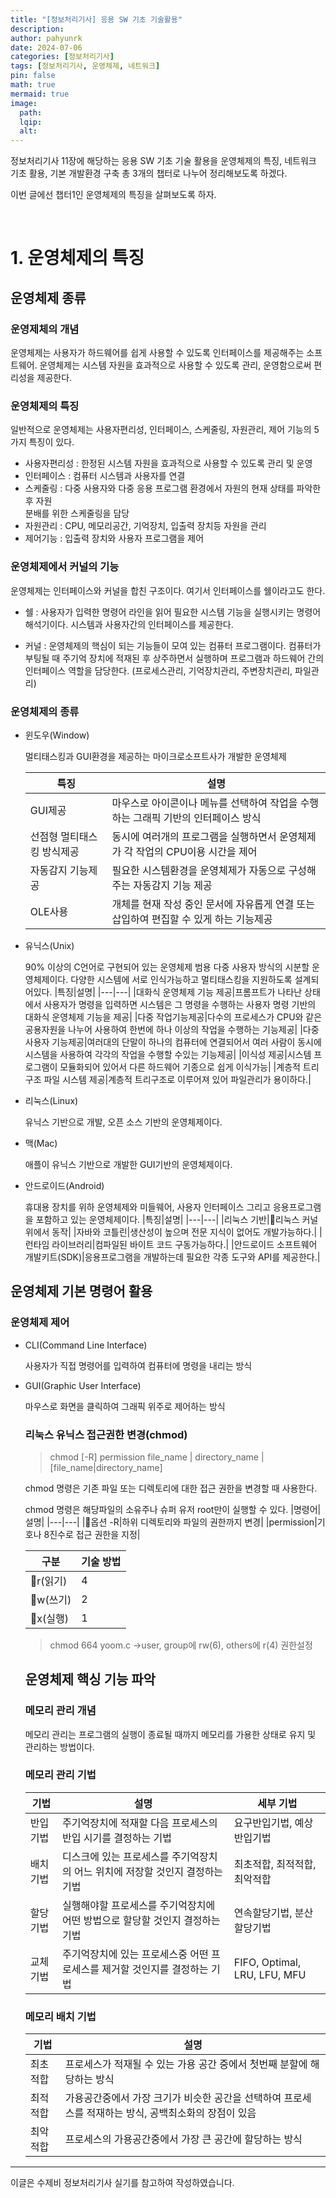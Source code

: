 ```yaml
---
title: "[정보처리기사] 응용 SW 기초 기술활용"
description: 
author: pahyunrk
date: 2024-07-06
categories: [정보처리기사]
tags: [정보처리기사, 운영체제, 네트워크]
pin: false
math: true
mermaid: true
image:
  path: 
  lqip: 
  alt: 
---
```


정보처리기사 11장에 해당하는 응용 SW 기초 기술 활용을 운영체제의 특징, 네트워크 기초 활용, 기본 개발환경 구축 총 3개의 챕터로 나누어 정리해보도록 하겠다.

이번 글에선 챕터1인 운영체제의 특징을 살펴보도록 하자.

<br>

# 1. 운영체제의 특징

## 운영체제 종류
### 운영제체의 개념
운영체제는 사용자가 하드웨어를 쉽게 사용할 수 있도록 인터페이스를 제공해주는 소프트웨어.
운영체제는 시스템 자원을 효과적으로 사용할 수 있도록 관리, 운영함으로써 편리성을 제공한다.


### 운영체제의 특징
일반적으로 운영체제는 사용자편리성, 인터페이스, 스케줄링, 자원관리, 제어 기능의 5가지 특징이 있다.

- 사용자편리성 : 한정된 시스템 자원을 효과적으로 사용할 수 있도록 관리 및 운영
- 인터페이스 : 컴퓨터 시스템과 사용자를 연결
- 스케줄링 : 다중 사용자와 다중 응용 프로그램 환경에서 자원의 현재 상태를 파악한 후 자원     
분배를 위한 스케줄링을 담당
- 자원관리 : CPU, 메모리공간, 기억장치, 입출력 장치등 자원을 관리
- 제어기능 : 입출력 장치와 사용자 프로그램을 제어

### 운영체제에서 커널의 기능
운영체제는 인터페이스와 커널을 합친 구조이다. 여기서 인터페이스를 쉘이라고도 한다.
- 쉘 : 사용자가 입력한 명령어 라인을 읽어 필요한 시스템 기능을 실행시키는 명령어 해석기이다.
  시스템과 사용자간의 인터페이스를 제공한다.

- 커널 : 운영체제의 핵심이 되는 기능들이 모여 있는 컴퓨터 프로그램이다. 컴퓨터가 부팅될 때 주기억 장치에 적재된 후 상주하면서 실행하며 프로그램과 하드웨어 간의 인터페이스 역할을 담당한다.
  (프로세스관리, 기억장치관리, 주변장치관리, 파일관리)

### 운영체제의 종류
- 윈도우(Window)
  
  멀티태스킹과 GUI환경을 제공하는 마이크로소프트사가 개발한 운영체제 
  

    |특징|설명|
    |---|---|
    |GUI제공|마우스로 아이콘이나 메뉴를 선택하여 작업을 수행하는 그래픽 기반의 인터페이스 방식|
    |선점형 멀티태스킹 방식제공|동시에 여러개의 프로그램을 실행하면서 운영체제가 각 작업의 CPU이용 시간을 제어|
    |자동감지 기능제공|필요한 시스템환경을 운영체제가 자동으로 구성해주는 자동감지 기능 제공|
    |OLE사용|개체를 현재 작성 중인 문서에 자유롭게 연결 또는 삽입하여 편집할 수 있게 하는 기능제공|
  

- 유닉스(Unix)
   
   90% 이상의 C언어로 구현되어 있는 운영체제 범용 다중 사용자 방식의 시분할 운영체제이다.
  다양한 시스템에 서로 인식가능하고 멀티태스킹을 지원하도록 설계되어있다.
    |특징|설명|
    |---|---|
    |대화식 운영체제 기능 제공|프롬프트가 나타난 상태에서 사용자가 명령을 입력하면 시스템은 그 명령을 수행하는 사용자 명령 기반의 대화식 운영체제 기능을 제공|
    |다중 작업기능제공|다수의 프로세스가 CPU와 같은 공용자원을 나누어 사용하여 한번에 하나 이상의 작업을 수행하는 기능제공|
    |다중 사용자 기능제공|여러대의 단말이 하나의 컴퓨터에 연결되어서 여러 사람이 동시에 시스템을 사용하여 각각의 작업을 수행할 수있는 기능제공|
    |이식성 제공|시스템 프로그램이 모듈화되어 있어서 다른 하드웨어 기종으로 쉽게 이식가능|
    |계층적 트리 구조 파일 시스템 제공|계층적 트리구조로 이루어져 있어 파일관리가 용이하다.|
  
- 리눅스(Linux)
   
   유닉스 기반으로 개발, 오픈 소스 기반의 운영체제이다.

- 맥(Mac)
  
   애플이 유닉스 기반으로 개발한 GUI기반의 운영체제이다.

- 안드로이드(Android)
 
  휴대용 장치를 위하 운영체제와 미들웨어, 사용자 인터페이스 그리고 응용프로그램을 포함하고 있는 운영체제이다.
  |특징|설명|
    |---|---|
    |리눅스 기반|리눅스 커널 위에서 동작|
    |자바와 코틀린|생산성이 높으며 전문 지식이 없어도 개발가능하다.|
    |런타임 라이브러리|컴파일된 바이트 코드 구동가능하다.|
    |안드로이드 소프트웨어 개발키트(SDK)|응용프로그램을 개발하는데 필요한 각종 도구와 API를 제공한다.|


## 운영체제 기본 명령어 활용

### 운영체제 제어
- CLI(Command Line Interface)
   
  사용자가 직접 명령어를 입력하여 컴퓨터에 명령을 내리는 방식

- GUI(Graphic User Interface)
  
  마우스로 화면을 클릭하여 그래픽 위주로 제어하는 방식

  ### 리눅스 유닉스 접근권한 변경(chmod)
  > chmod [-R] permission file_name | directory_name | [file_name|directory_name]

  chmod 명령은 기존 파일 또는 디렉토리에 대한 접근 권한을 변경할 때 사용한다.

  chmod 명령은 해당파일의 소유주나 슈퍼 유저 root만이 실행할 수 있다.
  |명령어|설명|
    |---|---|
    |옵션 -R|하위 디렉토리와 파일의 권한까지 변경|
    |permission|기호나 8진수로 접근 권한을 지정|

    |구분|기술 방법|
    |---|---|
    |r(읽기)|4|
    |w(쓰기)|2|
    |x(실행)|1|

    > chmod 664 yoom.c ->user, group에 rw(6), others에 r(4) 권한설정

    ## 운영체제 핵싱 기능 파악

   ### 메모리 관리 개념
   메모리 관리는 프로그램의 실행이 종료될 때까지 메모리를 가용한 상태로 유지 및 관리하는 방법이다.

   ### 메모리 관리 기법
     |기법|설명|세부 기법|
    |---|---|---|
    |반입기법|주기억장치에 적재할 다음 프로세스의 반입 시기를 결정하는 기법|요구반입기법, 예상반입기법|
    |배치기법|디스크에 있는 프로세스를 주기억장치의 어느 위치에 저장할 것인지 결정하는 기법|최초적합, 최적적합, 최악적합|
    |할당기법|실행해야할 프로세스를 주기억장치에 어떤 방법으로 할당할 것인지 결정하는 기법|연속할당기법, 분산할당기법|
    |교체기법|주기억장치에 있는 프로세스중 어떤 프로세스를 제거할 것인지를 결정하는 기법|FIFO, Optimal, LRU, LFU, MFU|

  ### 메모리 배치 기법
  |기법|설명|
  |---|---|
  |최초적합|프로세스가 적재될 수 있는 가용 공간 중에서 첫번째 분할에 해당하는 방식|
  |최적적합|가용공간중에서 가장 크기가 비슷한 공간을 선택하여 프로세스를 적재하는 방식, 공백최소화의 장점이 있음|
  |최악적합|프로세스의 가용공간중에서 가장 큰 공간에 할당하는 방식|



---

이글은 수제비 정보처리기사 실기를 참고하여 작성하였습니다.